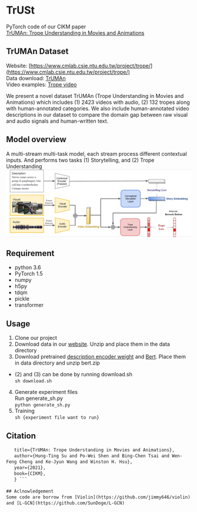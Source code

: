 # TrUSt
PyTorch code of our CIKM paper  
[TrUMAn: Trope Understanding in Movies and Animations](https://arxiv.org/abs/2108.04542)
## TrUMAn Dataset
Website: [https://www.cmlab.csie.ntu.edu.tw/project/trope/](https://www.cmlab.csie.ntu.edu.tw/project/trope/)  
Data download: [TrUMAn](https://www.cmlab.csie.ntu.edu.tw/project/trope/#data)  
Video examples: [Trope video](https://www.cmlab.csie.ntu.edu.tw/project/trope/#explore)

We present a novel dataset TrUMAn (Trope Understanding in Movies and Animations) which includes (1) 2423 videos with audio, (2) 132 tropes along with human-annotated categories. We also include human-annotated video descriptions in our dataset to compare the domain gap between raw visual and audio signals and human-written text.
## Model overview
A multi-stream multi-task model, each stream process different contextual inputs. And performs two tasks (1) Storytelling, and (2) Trope Understanding
![image](https://github.com/pwshen/TrUSt/blob/main/imgs/model.png)
## Requirement
* python 3.6  
* PyTorch 1.5  
* numpy  
* h5py  
* tdqm  
* pickle  
* transformer
## Usage
1. Clone our project
2. Download data in our [website](https://www.cmlab.csie.ntu.edu.tw/project/trope/#data). Unzip and place them in the data directory
3. Download pretrained [description encoder weight](https://drive.google.com/file/d/1sz2qqjOsehCSIz6u8lMBqHmRpdNW7TTk/view?usp=sharing) and [Bert](https://drive.google.com/file/d/1qUEph2BtVSpHC-prqRtrvMU212g0qQyP/view?usp=sharing). Place them in data directory and unzip bert.zip
* (2) and (3) can be done by running download.sh  
   ``` sh download.sh ```
4. Generate experiment files  
   Run generate_sh.py  
   ``` python generate_sh.py ```
5. Training  
   ``` sh {experiment file want to run} ```
## Citation
   ``` @inproceedings{su2021truman,
      title={TrUMAn: Trope Understanding in Movies and Animations}, 
      author={Hung-Ting Su and Po-Wei Shen and Bing-Chen Tsai and Wen-Feng Cheng and Ke-Jyun Wang and Winston H. Hsu},
      year={2021},
      book={CIKM},
      } ```

## Aclnowledgement
Some code are borrow from [Violin](https://github.com/jimmy646/violin) and [L-GCN](https://github.com/SunDoge/L-GCN)
